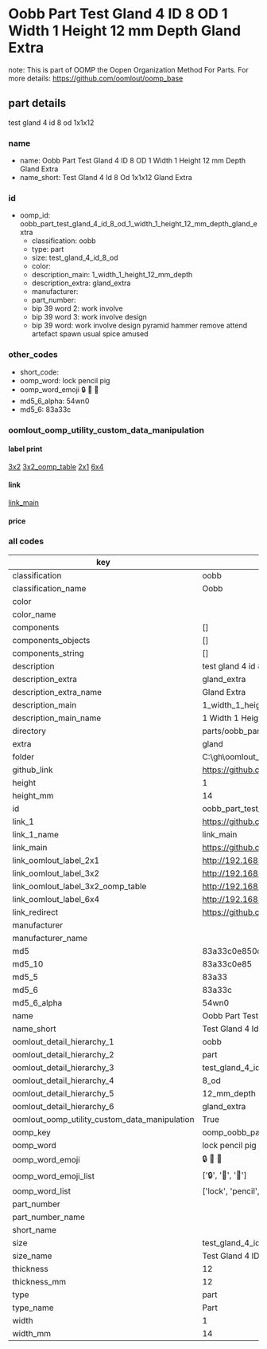 # Oobb Part Test Gland 4 ID 8 OD 1 Width 1 Height 12 mm Depth Gland Extra  

note: This is part of OOMP the Oopen Organization Method For Parts. For more details: https://github.com/oomlout/oomp_base

##  part details
  



test gland 4 id 8 od 1x1x12



### name
* name: Oobb Part Test Gland 4 ID 8 OD 1 Width 1 Height 12 mm Depth Gland Extra
* name_short: Test Gland 4 Id 8 Od 1x1x12 Gland Extra
### id
* oomp_id: oobb_part_test_gland_4_id_8_od_1_width_1_height_12_mm_depth_gland_extra
  * classification: oobb
  * type: part
  * size: test_gland_4_id_8_od
  * color: 
  * description_main: 1_width_1_height_12_mm_depth
  * description_extra: gland_extra
  * manufacturer: 
  * part_number: 
  * bip 39 word 2: work involve
  * bip 39 word 3: work involve design
  * bip 39 word: work involve design pyramid hammer remove attend artefact spawn usual spice amused

### other_codes
* short_code: 
* oomp_word: lock pencil pig
* oomp_word_emoji :lock: :pencil: :pig:
* md5_6_alpha: 54wn0
* md5_6: 83a33c






### oomlout_oomp_utility_custom_data_manipulation
#### label print
[3x2](http://192.168.1.245:1112/?label=oomp%2054wn0)
[3x2_oomp_table](http://192.168.1.108:1112/?label=oomp%2054wn0)
[2x1](http://192.168.1.242:1112/?label=oomp%2054wn0)
[6x4](http://192.168.1.55:1112/?label=oomp%2054wn0)    

#### link

[link_main](https://github.com/oomlout/oomlout_oobb_version_4_generated_parts/tree/main/navigation_oomp/oobb/part/test_gland_4_id_8_od/1_width_1_height_12_mm_depth/gland_extra/part)                              

#### price







### all codes 
| key | value |  
| --- | --- |  
| classification | oobb |  
| classification_name | Oobb |  
| color |  |  
| color_name |  |  
| components | [] |  
| components_objects | [] |  
| components_string | [] |  
| description | test gland 4 id 8 od 1x1x12 |  
| description_extra | gland_extra |  
| description_extra_name | Gland Extra |  
| description_main | 1_width_1_height_12_mm_depth |  
| description_main_name | 1 Width 1 Height 12 mm Depth |  
| directory | parts/oobb_part_test_gland_4_id_8_od_1_width_1_height_12_mm_depth_gland_extra |  
| extra | gland |  
| folder | C:\gh\oomlout_oobb_version_4_generated_parts\parts\oobb_part_test_gland_4_id_8_od_1_width_1_height_12_mm_depth_gland_extra |  
| github_link | https://github.com/oomlout/oomlout_oomp_part_src/tree/main/parts/oobb_part_test_gland_4_id_8_od_1_width_1_height_12_mm_depth_gland_extra |  
| height | 1 |  
| height_mm | 14 |  
| id | oobb_part_test_gland_4_id_8_od_1_width_1_height_12_mm_depth_gland_extra |  
| link_1 | https://github.com/oomlout/oomlout_oobb_version_4_generated_parts/tree/main/navigation_oomp/oobb/part/test_gland_4_id_8_od/1_width_1_height_12_mm_depth/gland_extra/part |  
| link_1_name | link_main |  
| link_main | https://github.com/oomlout/oomlout_oobb_version_4_generated_parts/tree/main/navigation_oomp/oobb/part/test_gland_4_id_8_od/1_width_1_height_12_mm_depth/gland_extra/part |  
| link_oomlout_label_2x1 | http://192.168.1.242:1112/?label=oomp%2054wn0 |  
| link_oomlout_label_3x2 | http://192.168.1.245:1112/?label=oomp%2054wn0 |  
| link_oomlout_label_3x2_oomp_table | http://192.168.1.108:1112/?label=oomp%2054wn0 |  
| link_oomlout_label_6x4 | http://192.168.1.55:1112/?label=oomp%2054wn0 |  
| link_redirect | https://github.com/oomlout/oomlout_oobb_version_4_generated_parts/tree/main/parts/oobb_test_gland_4_id_8_od_01_01_12_ex_gland |  
| manufacturer |  |  
| manufacturer_name |  |  
| md5 | 83a33c0e850ce1d2d7b44af0779d8fec |  
| md5_10 | 83a33c0e85 |  
| md5_5 | 83a33 |  
| md5_6 | 83a33c |  
| md5_6_alpha | 54wn0 |  
| name | Oobb Part Test Gland 4 ID 8 OD 1 Width 1 Height 12 mm Depth Gland Extra |  
| name_short | Test Gland 4 Id 8 Od 1x1x12 Gland Extra |  
| oomlout_detail_hierarchy_1 | oobb |  
| oomlout_detail_hierarchy_2 | part |  
| oomlout_detail_hierarchy_3 | test_gland_4_id |  
| oomlout_detail_hierarchy_4 | 8_od |  
| oomlout_detail_hierarchy_5 | 12_mm_depth |  
| oomlout_detail_hierarchy_6 | gland_extra |  
| oomlout_oomp_utility_custom_data_manipulation | True |  
| oomp_key | oomp_oobb_part_test_gland_4_id_8_od_1_width_1_height_12_mm_depth_gland_extra |  
| oomp_word | lock pencil pig |  
| oomp_word_emoji | :lock: :pencil: :pig: |  
| oomp_word_emoji_list | [':lock:', ':pencil:', ':pig:'] |  
| oomp_word_list | ['lock', 'pencil', 'pig'] |  
| part_number |  |  
| part_number_name |  |  
| short_name |  |  
| size | test_gland_4_id_8_od |  
| size_name | Test Gland 4 ID 8 OD |  
| thickness | 12 |  
| thickness_mm | 12 |  
| type | part |  
| type_name | Part |  
| width | 1 |  
| width_mm | 14 |  
